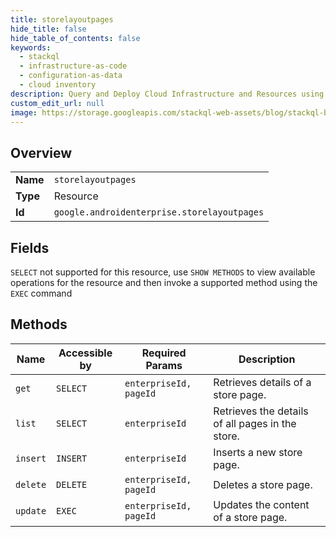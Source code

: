 ```yaml
---
title: storelayoutpages
hide_title: false
hide_table_of_contents: false
keywords:
  - stackql
  - infrastructure-as-code
  - configuration-as-data
  - cloud inventory
description: Query and Deploy Cloud Infrastructure and Resources using SQL
custom_edit_url: null
image: https://storage.googleapis.com/stackql-web-assets/blog/stackql-blog-post-featured-image.png
---
```

  
    

## Overview
<table><tbody>
<tr><td><b>Name</b></td><td><code>storelayoutpages</code></td></tr>
<tr><td><b>Type</b></td><td>Resource</td></tr>
<tr><td><b>Id</b></td><td><code>google.androidenterprise.storelayoutpages</code></td></tr>
</tbody></table>

## Fields
`SELECT` not supported for this resource, use `SHOW METHODS` to view available operations for the resource and then invoke a supported method using the `EXEC` command  
## Methods
| Name | Accessible by | Required Params | Description |
| ---- | ------------- | --------------- | ----------- |
| `get` | `SELECT` | `enterpriseId, pageId` | Retrieves details of a store page. |
| `list` | `SELECT` | `enterpriseId` | Retrieves the details of all pages in the store. |
| `insert` | `INSERT` | `enterpriseId` | Inserts a new store page. |
| `delete` | `DELETE` | `enterpriseId, pageId` | Deletes a store page. |
| `update` | `EXEC` | `enterpriseId, pageId` | Updates the content of a store page. |
